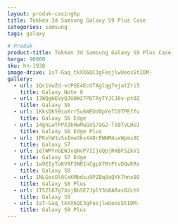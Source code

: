 ```yaml
---
layout: produk-casinghp
title: Tekken 3d Samsung Galaxy S9 Plus Case
categories: samsung
tags: galaxy

# Produk
product-title: Tekken 3d Samsung Galaxy S9 Plus Case
harga: 90000
sku: hn-1938
image-drive: 1sT-Gaq_tkXX6QC3gFesjlwUeosStIOM-
gallery:
  - url: 1Qc1VwZd-vcPSE4EcUTAglqg7ejatZri5
    title: Galaxy Note 8
  - url: 17WQgHEVyQJU0W27PDTRyTYJCJ6v-pt0Z
    title: Galaxy S6
  - url: 1KksDKS9ioXrr5u6WEUdOpYeTC0TPEffv
    title: Galaxy S6 Edge
  - url: 14gnLwTPPX3bHwMuGVS7aG2-Ts0TvLHUJ
    title: Galaxy S6 Edge Plus
  - url: 1PKxhW1vSxImeOksX48rEWWM4uxWpms8C
    title: Galaxy S7
  - url: 1elWMYnGEWJxqNvP7IIjoQpjRXBFSZkV1
    title: Galaxy S7 Edge
  - url: 1w9EIyToKV9F3NRInCgpX7MrPtvDQvKRx
    title: Galaxy S8
  - url: 1NLGosOl0CxKMbdsu9PZBq0aQYk7hnx8O
    title: Galaxy S8 Plus
  - url: 1T5Zl67g7XojBbSE7JplY3b0ARas62LhY
    title: Galaxy S9
  - url: 1sT-Gaq_tkXX6QC3gFesjlwUeosStIOM-
    title: Galaxy S9 Plus
---
```

